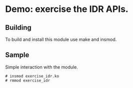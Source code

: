 # Demo: exercise the IDR APIs.

## Building
To build and install this module use make and insmod.

## Sample
Simple interaction with the module.


```
# insmod exercise_idr.ko
# rmmod exercise_idr
```
